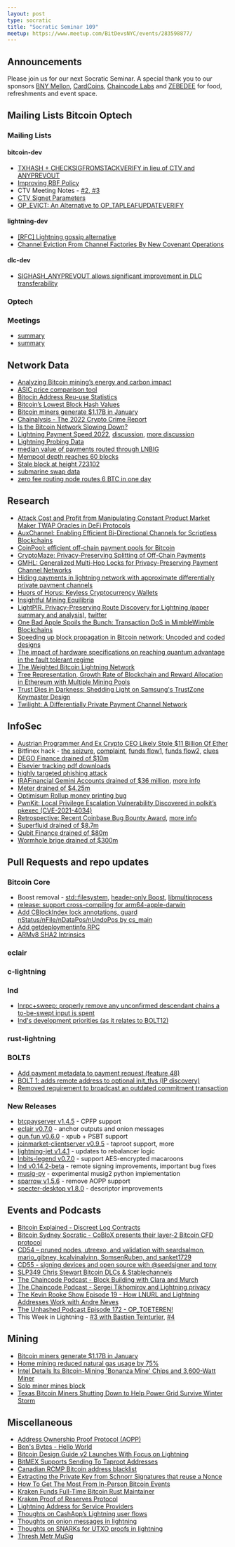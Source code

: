 ```yaml
---
layout: post
type: socratic
title: "Socratic Seminar 109"
meetup: https://www.meetup.com/BitDevsNYC/events/283598877/
---
```


## Announcements
Please join us for our next Socratic Seminar. A special thank you to our sponsors [BNY Mellon](https://www.bnymellon.com/), [CardCoins](https://cardcoins.co), [Chaincode Labs](https://chaincode.com) and [ZEBEDEE](https://zebedee.io) for food, refreshments and event space.

## Mailing Lists  Bitcoin Optech

### Mailing Lists

#### bitcoin-dev

- [TXHASH + CHECKSIGFROMSTACKVERIFY in lieu of CTV and ANYPREVOUT](https://lists.linuxfoundation.org/pipermail/bitcoin-dev/2022-January/019813.html)
- [Improving RBF Policy](https://lists.linuxfoundation.org/pipermail/bitcoin-dev/2022-January/019817.html)
- CTV Meeting Notes - [#2](https://lists.linuxfoundation.org/pipermail/bitcoin-dev/2022-February/019855.html),[ #3](https://lists.linuxfoundation.org/pipermail/bitcoin-dev/2022-February/019874.html)
- [CTV Signet Parameters](https://lists.linuxfoundation.org/pipermail/bitcoin-dev/2022-February/019925.html)
- [OP_EVICT: An Alternative to OP_TAPLEAFUPDATEVERIFY](https://lists.linuxfoundation.org/pipermail/bitcoin-dev/2022-February/019926.html)

#### lightning-dev

- [[RFC] Lightning gossip alternative](https://lists.linuxfoundation.org/pipermail/lightning-dev/2022-February/003470.html)
- [Channel Eviction From Channel Factories By New Covenant Operations](https://lists.linuxfoundation.org/pipermail/lightning-dev/2022-February/003479.html)

#### dlc-dev

- [SIGHASH_ANYPREVOUT allows significant improvement in DLC transferability](https://mailmanlists.org/pipermail/dlc-dev/2022-February/000121.html)

### Optech

### Meetings

- [summary](https://simplelightning.com/lightning-spec-meeting-1-31-22.html)
- [summary](https://simplelightning.com/lightning-spec-meeting-02-14-22.html)

## Network Data

- [Analyzing Bitcoin mining’s energy and carbon impact](https://coinshares.com/research/bitcoin-mining-network-2022)
- [ASIC price comparison tool](https://btc-utils-fe.herokuapp.com/asics)
- [Bitocin Address Reu-use Statistics](https://blog.bitmex.com/bitcoin-address-re-use-statistics/)
- [Bitcoin’s Lowest Block Hash Values](https://blog.bitmex.com/bitcoins-lowest-block-hash-values/)
- [Bitcoin miners generate $1.17B in January](https://compassmining.io/education/bitcoin-miners-generate-billion-january/)
- [Chainalysis - The 2022 Crypto
Crime Report](https://go.chainalysis.com/rs/503-FAP-074/images/Crypto-Crime-Report-2022.pdf)
- [Is the Bitcoin Network Slowing Down?](https://blog.lopp.net/is-bitcoin-network-slowing-down/)
- [Lightning Payment Speed 2022](https://blog.lnrouter.app/lightning-payment-speed-2022), [discussion](https://twitter.com/SeverinAlexB/status/1494304122467618822), [more discussion](https://twitter.com/renepickhardt/status/1494314742189543432)
- [Lightning Probing Data](https://twitter.com/fiatjaf/status/1495037429144825860)
- [median value of payments routed through LNBIG](https://twitter.com/lnbig_com/status/1489215097797062660)
- [Mempool depth reaches 60 blocks](https://twitter.com/murchandamus/status/1492212197652639754)
- [Stale block at height 723102](https://forkmonitor.info/stale/btc/723102)
- [submarine swap data](https://twitter.com/alexbosworth/status/1486730727324532737)
- [zero fee routing node routes 6 BTC in one day](https://twitter.com/zerofeerouting/status/1488565755679490051)


## Research

- [Attack Cost and Profit from Manipulating Constant Product Market Maker TWAP Oracles in DeFi Protocols](https://members.delphidigital.io/reports/attack-cost-and-profit-from-manipulating-constant-product-market-maker-twap-oracles-in-defi-protocols/)
- [AuxChannel: Enabling Efficient Bi-Directional Channels for Scriptless Blockchains](https://eprint.iacr.org/2022/117)
- [CoinPool: efficient off-chain payment pools for Bitcoin](https://coinpool.dev/)
- [CryptoMaze: Privacy-Preserving Splitting of Off-Chain Payments](https://eprint.iacr.org/2022/123)
- [GMHL: Generalized Multi-Hop Locks for
Privacy-Preserving Payment Channel Networks](https://eprint.iacr.org/2022/115.pdf)
- [Hiding payments in lightning network with approximate differentially private payment channels](https://www.sciencedirect.com/science/article/pii/S0167404822000220)
- [Huors of Horus: Keyless Cryptocurrency Wallets](https://eprint.iacr.org/2021/715)
- [Insightful Mining Equilibria](https://arxiv.org/abs/2202.08466)
- [LightPIR. Privacy-Preserving Route Discovery for Lightning (paper summary and analysis)](https://s-tikhomirov.github.io/lightpir/), [twitter](https://twitter.com/serg_tikhomirov/status/1494032594723299329)
- [One Bad Apple Spoils the Bunch: Transaction DoS in MimbleWimble Blockchains](https://arxiv.org/abs/2112.13009)
- [Speeding up block propagation in Bitcoin network: Uncoded and coded designs](https://www.sciencedirect.com/science/article/abs/pii/S1389128622000238)
- [The impact of hardware specifications on reaching quantum advantage in the fault tolerant regime](https://avs.scitation.org/doi/10.1116/5.0073075)
- [The Weighted Bitcoin Lightning Network](https://arxiv.org/abs/2111.13494)
- [Tree Representation, Growth Rate of Blockchain and Reward Allocation in Ethereum with Multiple Mining Pools](https://arxiv.org/abs/2201.10087)
- [Trust Dies in Darkness: Shedding Light on Samsung's TrustZone Keymaster Design](https://eprint.iacr.org/2022/208)
- [Twilight: A Differentially Private Payment Channel Network](https://eprint.iacr.org/2022/136)

## InfoSec

- [Austrian Programmer And Ex Crypto CEO Likely Stole $11 Billion Of Ether](https://www.forbes.com/sites/laurashin/2022/02/22/exclusive-austrian-programmer-and-ex-crypto-ceo-likely-stole-11-billion-of-ether/?sh=5e68b5f37f58)
- Bitfinex hack - [the seizure](https://twitter.com/ErgoBTC/status/1488511966910062596), [complaint](https://www.justice.gov/opa/pr/two-arrested-alleged-conspiracy-launder-45-billion-stolen-cryptocurrency), [funds flow1](https://twitter.com/ErgoBTC/status/1492937524037275651), [funds flow2](https://www.elliptic.co/blog/elliptic-analysis-new-york-husband-and-wife-arrested-for-laundering-5-billion-in-bitcoin-stolen-from-bitfinex-in-2016), [clues](https://www.wsj.com/articles/bitcoin-bitfinex-hack-crypto-laundering-morgan-lichtenstein-11644953617)
- [DEGO Finance drained of $10m](https://degofinance.medium.com/to-dego-community-summary-of-the-event-after-a-thorough-investigation-and-efforts-5315a98d9984)
- [Elsevier tracking pdf downloads](https://twitter.com/json_dirs/status/1486120144141123584)
- [highly targeted phishing attack](https://twitter.com/thomasg_eth/status/1492663192404779013)
- [IRAFinancial Gemini Accounts drained of $36 million](https://www.coindesk.com/business/2022/02/14/drained-crypto-accounts-at-ira-financial-leave-victims-searching-for-answers/), [more info](https://www.reddit.com/r/Gemini/comments/sp7raq/ira_financial_and_gemini/hwf0vin/)
- [Meter drained of $4.25m](https://medium.com/meter-io/post-mortem-report-meter-passport-12af6b50393d)
- [Optimisum Rollup money printing bug](https://www.saurik.com/optimism.html)
- [PwnKit: Local Privilege Escalation Vulnerability Discovered in polkit’s pkexec (CVE-2021-4034)](https://blog.qualys.com/vulnerabilities-threat-research/2022/01/25/pwnkit-local-privilege-escalation-vulnerability-discovered-in-polkits-pkexec-cve-2021-4034)
- [Retrospective: Recent Coinbase Bug Bounty Award](https://blog.coinbase.com/retrospective-recent-coinbase-bug-bounty-award-9f127e04f060), [more info](https://mobile.twitter.com/Tree_of_Alpha/status/1495014902582362112)
- [Superfluid drained of $8.7m](https://rekt.news/superfluid-rekt/)
- [Qubit Finance drained of $80m](https://medium.com/@QubitFin/protocol-exploit-report-305c34540fa3)
- [Wormhole brige drained of $300m](https://extropy-io.medium.com/solanas-wormhole-hack-post-mortem-analysis-3b68b9e88e13)

## Pull Requests and repo updates

### Bitcoin Core

-  Boost removal - [std::filesystem](https://github.com/bitcoin/bitcoin/pull/20744), [header-only Boost](https://github.com/bitcoin/bitcoin/pull/24301/), [libmultiprocess](https://github.com/bitcoin/bitcoin/pull/24385)
- [release: support cross-compiling for arm64-apple-darwin](https://github.com/bitcoin/bitcoin/pull/21851)
- [Add CBlockIndex lock annotations, guard nStatus/nFile/nDataPos/nUndoPos by cs_main](https://github.com/bitcoin/bitcoin/pull/22932)
- [Add getdeploymentinfo RPC](https://github.com/bitcoin/bitcoin/pull/23508)
- [ARMv8 SHA2 Intrinsics](https://github.com/bitcoin/bitcoin/pull/24115)

### eclair

### c-lightning

### lnd

- [lnrpc+sweep: properly remove any unconfirmed descendant chains a to-be-swept input is spent](https://github.com/lightningnetwork/lnd/pull/6274)
- [lnd's development priorities (as it relates to BOLT12)](https://github.com/lightningnetwork/lnd/issues/5594#issuecomment-1042314431)

### rust-lightning

### BOLTS

- [Add payment metadata to payment request (feature 48)](https://github.com/lightning/bolts/pull/912)
- [BOLT 1: adds remote address to optional init_tlvs (IP discovery)](https://github.com/lightning/bolts/pull/917)
- [Removed requirement to broadcast an outdated commitment transaction](https://github.com/lightning/bolts/pull/942)

### New Releases

- [btcpayserver v1.4.5](https://github.com/btcpayserver/btcpayserver/releases/tag/v1.4.5) - CPFP support
- [eclair v0.7.0](https://github.com/ACINQ/eclair/releases/tag/v0.7.0) - anchor outputs and onion messages
- [gun.fun v0.6.0](https://github.com/GoUpNumber/gun.fun/releases/tag/v0.6.0) - xpub + PSBT support
- [joinmarket-clientserver v0.9.5](https://github.com/JoinMarket-Org/joinmarket-clientserver/releases/tag/v0.9.5) - taproot support, more
- [lightning-jet v1.4.1](https://github.com/itsneski/lightning-jet/releases/tag/v1.4.1-rebalancer-update) - updates to rebalancer logic
- [lnbits-legend v0.7.0](https://github.com/lnbits/lnbits-legend/releases/tag/0.7.0) - support AES-encrypted macaroons
- [lnd v0.14.2-beta](https://github.com/lightningnetwork/lnd/releases/tag/v0.14.2-beta) - remote signing improvements, important bug fixes
- [musig-py](https://github.com/meshcollider/musig2-py) - experimental musig2 python implementation
- [sparrow v1.5.6](https://github.com/sparrowwallet/sparrow/releases) - remove AOPP support
- [specter-desktop v1.8.0](https://github.com/cryptoadvance/specter-desktop/releases/tag/v1.8.0) - descriptor improvements

## Events and Podcasts

- [Bitcoin Explained - Discreet Log Contracts](https://nadobtc.libsyn.com/discreet-log-contracts-episode-53)
- [Bitcoin Sydney Socratic - CoBloX presents their layer-2 Bitcoin CFD protocol](https://rumble.com/vtp1sq-itchysats-bitcoin-cfds.html)
- [CD54 – pruned nodes, utreexo, and validation with seardsalmon, mario_gibney, kcalvinalvinn, SomsenRuben, and sanket1729](https://citadeldispatch.com/cd54/)
- [CD55 - signing devices and open source with @seedsigner and tony](https://citadeldispatch.com/cd55/)
- [SLP349 Chris Stewart Bitcoin DLCs & Stablechannels](https://stephanlivera.com/episode/349/)
- [The Chaincode Podcast - Block Building with Clara and Murch](https://podcast.chaincode.com/2022/01/31/blockbuilding-clara-murch.html)
- [The Chaincode Podcast - Sergei Tikhomirov and Lightning privacy](https://podcast.chaincode.com/2022/02/17/sergei-tikhomirov.html)
- [The Kevin Rooke Show Episode 19 - How LNURL and Lightning Addresses Work with Andre Neves](https://www.youtube.com/watch?v=ba8jb8tjHpU)
- [The Unhashed Podcast Episode 172 - OP_TOETEREN! ](https://www.unhashedpodcast.com/episodes/2022/2/9/ep-172-optoeteren)
- This Week in Lightning - [#3 with Bastien Teinturier](https://www.youtube.com/watch?v=F1Z7yuuMCCc), [#4](https://www.youtube.com/watch?v=tXINHtUdbr4)

## Mining

- [Bitcoin miners generate $1.17B in January](https://compassmining.io/education/bitcoin-miners-generate-billion-january/)
- [Home mining reduced natural gas usage by 75%](https://twitter.com/DaddyBTC_pleb/status/1488993398891716622)
- [Intel Details Its Bitcoin-Mining 'Bonanza Mine' Chips and 3,600-Watt Miner](https://www.tomshardware.com/news/intel-details-its-bitcoin-mining-bonanza-mine-chips-and-systems)
- [Solo miner mines block](https://twitter.com/ckpooldev/status/1485585814419812356)
- [Texas Bitcoin Miners Shutting Down to Help Power Grid Survive Winter Storm](https://www.vice.com/en/article/qjbwb5/texas-bitcoin-miners-shutting-down-to-help-power-grid-survive-winter-storm)

## Miscellaneous

- [Address Ownership Proof Protocol (AOPP)](https://aopp.group)
- [Ben's Bytes - Hello World](https://www.bensbytes.io/bens-bytes-0/)
- [Bitcoin Design Guide v2 Launches With Focus on Lightning](https://bitcoinmagazine.com/business/bitcoin-design-guide-v2-launches-with-focus-on-lightning)
- [BitMEX Supports Sending To Taproot Addresses](https://blog.bitmex.com/bitmex-supports-sending-to-taproot-addresses/)
- [Canadian RCMP Bitcoin address blacklist](https://twitter.com/nobsbitcoin/status/1493978391099457536)
- [Extracting the Private Key from Schnorr Signatures that reuse a Nonce](https://b10c.me/blog/009-schnorr-nonce-reuse-challenge/)
- [How To Get The Most From In-Person Bitcoin Events](https://bitcoinmagazine.com/industry-events/getting-the-most-from-bitcoin-events)
- [Kraken Funds Full-Time Bitcoin Rust Maintainer](https://blog.kraken.com/post/12873/kraken-funds-full-time-bitcoin-rust-maintainer/)
- [Kraken Proof of Reserves Protocol](https://blog.kraken.com/post/12774/verify-your-bitcoin-and-ether-balances-on-kraken-with-proof-of-reserves/)
- [Lightning Address for Service Providers](https://zebedeeio.notion.site/Lightning-Address-for-Service-Providers-0deeadc930b94697af919b21e71fe8b1)
- [Thoughts on CashApp’s Lightning user flows](https://d.elor.me/2022/02/thoughts-on-cashapps-lightning-user-flows/)
- [Thoughts on onion messages in lightning](https://twitter.com/joostjgr/status/1462808539886497799)
- [Thoughts on SNARKs for UTXO proofs in lightning](https://twitter.com/TheBlueMatt/status/1494531296189550593)
- [Thresh Metr MuSig](https://github.com/ElementsProject/scriptless-scripts/blob/b39355fe8854e542c5c00939942f460b265d37d8/md/thresh-metr.md)

